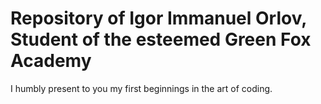 # Repository of Igor Immanuel Orlov, Student of the esteemed Green Fox Academy
I humbly present to you my first beginnings in the art of coding.
